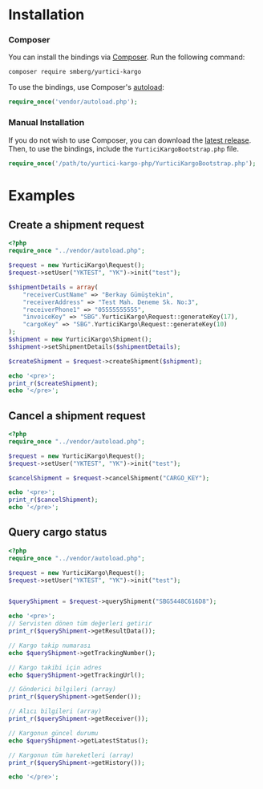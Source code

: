 # Installation

### Composer

You can install the bindings via [Composer](http://getcomposer.org/). Run the following command:

```bash
composer require smberg/yurtici-kargo
```

To use the bindings, use Composer's [autoload](https://getcomposer.org/doc/00-intro.md#autoloading):

```php
require_once('vendor/autoload.php');
```

### Manual Installation

If you do not wish to use Composer, you can download the [latest release](https://github.com/smberg/yurtici-kargo-php/releases). Then, to use the bindings, include the `YurticiKargoBootstrap.php` file.

```php
require_once('/path/to/yurtici-kargo-php/YurticiKargoBootstrap.php');
```
# Examples
## Create a shipment request

```php
<?php
require_once "../vendor/autoload.php";

$request = new YurticiKargo\Request();
$request->setUser("YKTEST", "YK")->init("test");

$shipmentDetails = array(
    "receiverCustName" => "Berkay Gümüştekin",
    "receiverAddress" => "Test Mah. Deneme Sk. No:3",
    "receiverPhone1" => "05555555555",
    "invoiceKey" => "SBG".YurticiKargo\Request::generateKey(17),
    "cargoKey" => "SBG".YurticiKargo\Request::generateKey(10)
);
$shipment = new YurticiKargo\Shipment();
$shipment->setShipmentDetails($shipmentDetails);

$createShipment = $request->createShipment($shipment);

echo '<pre>';
print_r($createShipment);
echo '</pre>';
```
## Cancel a shipment request
```php
<?php
require_once "../vendor/autoload.php";

$request = new YurticiKargo\Request();
$request->setUser("YKTEST", "YK")->init("test");

$cancelShipment = $request->cancelShipment("CARGO_KEY");

echo '<pre>';
print_r($cancelShipment);
echo '</pre>';
```

## Query cargo status

```php
<?php
require_once "../vendor/autoload.php";

$request = new YurticiKargo\Request();
$request->setUser("YKTEST", "YK")->init("test");


$queryShipment = $request->queryShipment("SBG5448C616D8");

echo '<pre>';
// Servisten dönen tüm değerleri getirir
print_r($queryShipment->getResultData());

// Kargo takip numarası
echo $queryShipment->getTrackingNumber();

// Kargo takibi için adres
echo $queryShipment->getTrackingUrl();

// Gönderici bilgileri (array)
print_r($queryShipment->getSender());

// Alıcı bilgileri (array)
print_r($queryShipment->getReceiver());

// Kargonun güncel durumu
echo $queryShipment->getLatestStatus();

// Kargonun tüm hareketleri (array)
print_r($queryShipment->getHistory());

echo '</pre>';
```
